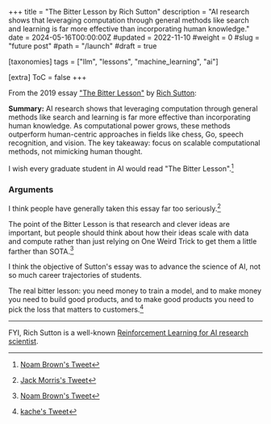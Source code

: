 +++
title = "The Bitter Lesson by Rich Sutton"
description = "AI research shows that leveraging computation through general methods like search and learning is far more effective than incorporating human knowledge."
date = 2024-05-16T00:00:00Z
#updated = 2022-11-10
#weight = 0
#slug = "future post"
#path = "/launch"
#draft = true

[taxonomies]
tags = ["llm", "lessons", "machine_learning", "ai"]

[extra]
ToC = false
+++

From the 2019 essay ["The Bitter Lesson"](http://www.incompleteideas.net/IncIdeas/BitterLesson.html) by [Rich Sutton](https://twitter.com/RichardSSutton):

**Summary:** AI research shows that leveraging computation through general methods like search and learning is far more effective than incorporating human knowledge. As computational power grows, these methods outperform human-centric approaches in fields like chess, Go, speech recognition, and vision. The key takeaway: focus on scalable computational methods, not mimicking human thought.

I wish every graduate student in AI would read "The Bitter Lesson".[^1]

### Arguments

I think people have generally taken this essay far too seriously.[^2]

The point of the Bitter Lesson is that research and clever ideas are important, but people should think about how their ideas scale with data and compute rather than just relying on One Weird Trick to get them a little farther than SOTA.[^3]

I think the objective of Sutton's essay was to advance the science of AI, not so much career trajectories of students.

The real bitter lesson: you need money to train a model, and to make money you need to build good products, and to make good products you need to pick the loss that matters to customers.[^4]

---

FYI, Rich Sutton is a well-known [Reinforcement Learning for AI research scientist](http://www.incompleteideas.net/).

[^1]: [Noam Brown's Tweet](https://twitter.com/polynoamial/status/1789230054360137883)

[^2]: [Jack Morris's Tweet](https://twitter.com/jxmnop/status/1789371442158530920)

[^3]: [Noam Brown's Tweet](https://twitter.com/polynoamial/status/1789381426187546644)

[^4]: [kache's Tweet](https://twitter.com/yacineMTB/status/1789372639628161332)
